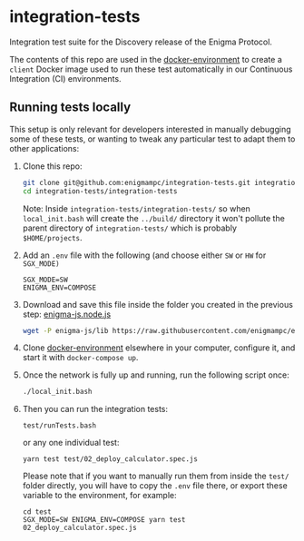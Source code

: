 # integration-tests

Integration test suite for the Discovery release of the Enigma Protocol.

The contents of this repo are used in the [docker-environment](https://github.com/enigmampc/docker-environment) to create a `client` Docker image used to run these test automatically in our Continuous Integration (CI) environments.

## Running tests locally

This setup is only relevant for developers interested in manually debugging some of these tests, or wanting to tweak any particular test to adapt them to other applications:

1.  Clone this repo:

    ```bash
    git clone git@github.com:enigmampc/integration-tests.git integration-tests/integration-tests
    cd integration-tests/integration-tests
    ```

    Note: Inside `integration-tests/integration-tests/` so when `local_init.bash` will create the `../build/` directory it won't pollute the parent directory of `integration-tests/` which is probably `$HOME/projects`.

2.  Add an `.env` file with the following (and choose either `SW` or `HW` for `SGX_MODE)`

    ```
    SGX_MODE=SW
    ENIGMA_ENV=COMPOSE
    ```

3.  Download and save this file inside the folder you created in the previous step: [enigma-js.node.js](https://raw.githubusercontent.com/enigmampc/enigma-contract/develop/enigma-js/lib/enigma-js.node.js)

    ```bash
    wget -P enigma-js/lib https://raw.githubusercontent.com/enigmampc/enigma-contract/develop/enigma-js/lib/enigma-js.node.js
    ```

4.  Clone [docker-environment](https://github.com/enigmampc/docker-environment) elsewhere in your computer, configure it, and start it with `docker-compose up`.

5.  Once the network is fully up and running, run the following script once:

    ```bash
    ./local_init.bash
    ```

6.  Then you can run the integration tests:

    ```
    test/runTests.bash
    ```

    or any one individual test:

    ```
    yarn test test/02_deploy_calculator.spec.js
    ```

    Please note that if you want to manually run them from inside the `test/` folder directly, you will have to copy the `.env` file there, or export these variable to the environment, for example:

    ```
    cd test
    SGX_MODE=SW ENIGMA_ENV=COMPOSE yarn test 02_deploy_calculator.spec.js
    ```
